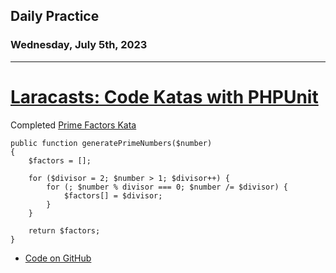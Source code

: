 ## Daily Practice
### Wednesday, July 5th, 2023
---


# [Laracasts: Code Katas with PHPUnit](https://laracasts.com/series/code-katas-with-phpunit)  

Completed [Prime Factors Kata](https://laracasts.com/series/code-katas-with-phpunit/episodes/3)  

```
public function generatePrimeNumbers($number)
{
    $factors = [];

    for ($divisor = 2; $number > 1; $divisor++) {
        for (; $number % divisor === 0; $number /= $divisor) {
            $factors[] = $divisor;
        }
    }

    return $factors;
}
```
- [Code on GitHub](https://github.com/djknox/kata/blob/main/src/PrimeFactors.php)